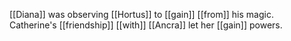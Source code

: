 [[Diana]] was observing [[Hortus]] to [[gain]] [[from]] his magic.  
Catherine's [[friendship]] [[with]] [[Ancra]] let her [[gain]] powers.